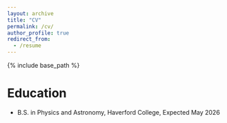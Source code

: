```yaml
---
layout: archive
title: "CV"
permalink: /cv/
author_profile: true
redirect_from:
  - /resume
---
```

{% include base_path %}

Education
======
* B.S. in Physics and Astronomy, Haverford College, Expected May 2026
